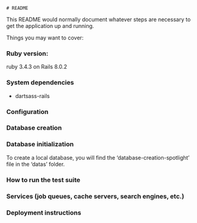    # README

This README would normally document whatever steps are necessary to get the
application up and running.

Things you may want to cover:

### Ruby version:
ruby 3.4.3 on Rails 8.0.2

### System dependencies
* dartsass-rails

### Configuration

### Database creation

### Database initialization
To create a local database, you will find the ‘database-creation-spotlight’ file in the ‘datas’ folder.

### How to run the test suite

### Services (job queues, cache servers, search engines, etc.)

### Deployment instructions
